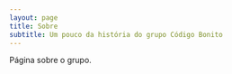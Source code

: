 ```yaml
---
layout: page
title: Sobre
subtitle: Um pouco da história do grupo Código Bonito
---
```


Página sobre o grupo.